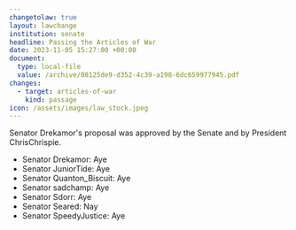 ```yaml
---
changetolaw: true
layout: lawchange
institution: senate
headline: Passing the Articles of War
date: 2023-11-05 15:27:00 +00:00
document:
  type: local-file
  value: /archive/08125de9-d352-4c39-a198-6dc659977945.pdf
changes:
  - target: articles-of-war
    kind: passage
icon: /assets/images/law_stock.jpeg
---
```

Senator Drekamor's proposal was approved by the Senate and by President ChrisChrispie.<!--more-->

- Senator Drekamor: Aye
- Senator JuniorTide: Aye
- Senator Quanton\_Biscuit: Aye
- Senator sadchamp: Aye
- Senator Sdorr: Aye
- Senator Seared: Nay
- Senator SpeedyJustice: Aye
